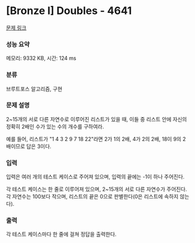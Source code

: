 # [Bronze I] Doubles - 4641 

[문제 링크](https://www.acmicpc.net/problem/4641) 

### 성능 요약

메모리: 9332 KB, 시간: 124 ms

### 분류

브루트포스 알고리즘, 구현

### 문제 설명

<p>2~15개의 서로 다른 자연수로 이루어진 리스트가 있을 때, 이들 중 리스트 안에 자신의 정확히 2배인 수가 있는 수의 개수를 구하여라.</p>

<p>예를 들어, 리스트가 "1 4 3 2 9 7 18 22"라면 2가 1의 2배, 4가 2의 2배, 18이 9의 2배이므로 답은 3이다.</p>

### 입력 

 <p>입력은 여러 개의 테스트 케이스로 주어져 있으며, 입력의 끝에는 -1이 하나 주어진다.</p>

<p>각 테스트 케이스는 한 줄로 이루어져 있으며, 2~15개의 서로 다른 자연수가 주어진다. 각 자연수는 100보다 작으며, 리스트의 끝은 0으로 판별한다(0은 리스트에 속하지 않는다).</p>

### 출력 

 <p>각 테스트 케이스마다 한 줄에 걸쳐 정답을 출력한다.</p>

